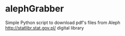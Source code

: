 alephGrabber
============

Simple Python script to download pdf's files from Aleph http://statlibr.stat.gov.pl/ digital library 
